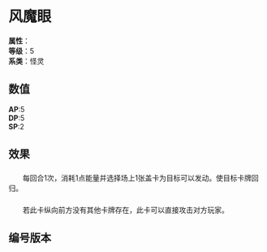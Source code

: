 <script setup lang="ts">
import CardEffectTypeAndName from "../src/commponents/CardEffectTypeAndName.vue";

let list = [
    { number: "SP03-002", url: "/packs/SP03" }
]
</script>

# 风魔眼

**属性**：<CardAttribute text="风"/><br/>
**等级**：5<br>
**系类**：怪灵

## 数值

**AP**:5<br>
**DP**:5<br>
**SP**:2

## 效果

### <CardEffectTypeAndName type="启动" name="风涌龙息" />

&emsp;&emsp;每回合1次，消耗1点能量并选择场上1张盖卡为目标可以发动。使目标卡牌回归。

### <CardEffectTypeAndName type="永恒" name="至高飓风炮" />

&emsp;&emsp;若此卡纵向前方没有其他卡牌存在，此卡可以直接攻击对方玩家。

## 编号版本

<CardNumberBox :list="list"/>